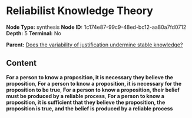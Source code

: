 # Reliabilist Knowledge Theory

**Node Type:** synthesis
**Node ID:** 1c174e87-99c9-48ed-bc12-aa80a7fd0712
**Depth:** 5
**Terminal:** No

**Parent:** [Does the variability of justification undermine stable knowledge?](does-the-variability-of-justification-undermine-stable-knowledge-antithesis-dcc77cd8-1e3a-4b66-aa8f-211b3e42315e.md)

## Content

**For a person to know a proposition, it is necessary they believe the proposition**, **For a person to know a proposition, it is necessary for the proposition to be true**, **For a person to know a proposition, their belief must be produced by a reliable process**, **For a person to know a proposition, it is sufficient that they believe the proposition, the proposition is true, and the belief is produced by a reliable process**

